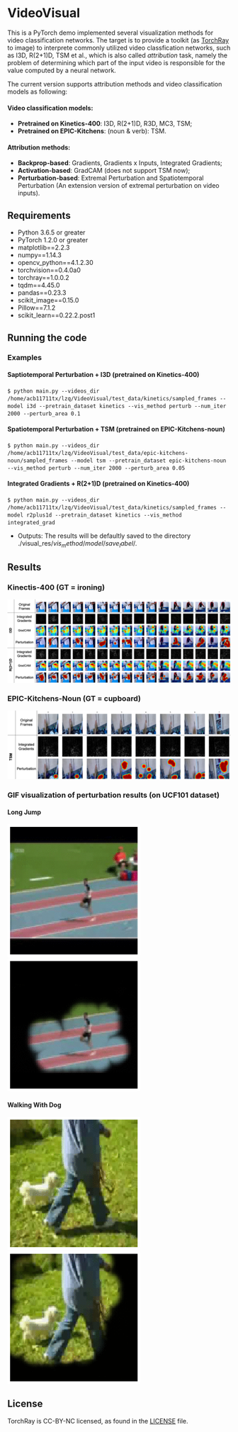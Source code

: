 # VideoVisual

This is a PyTorch demo implemented several visualization methods for video classification networks. The target is to provide a toolkit (as [TorchRay](https://github.com/facebookresearch/TorchRay) to image) to interprete commonly utilized video classfication networks, such as I3D, R(2+1)D, TSM et al., which is also called *attribution* task, namely the problem of determining which part of the input video is responsible for the value computed by a neural network.

The current version supports attribution methods and video classification models as following:

#### Video classification models:
* **Pretrained on Kinetics-400**: I3D, R(2+1)D, R3D, MC3, TSM;
* **Pretrained on EPIC-Kitchens**: (noun & verb): TSM.

#### Attribution methods:
* **Backprop-based**: Gradients, Gradients x Inputs, Integrated Gradients;
* **Activation-based**: GradCAM (does not support TSM now);
* **Perturbation-based**: Extremal Perturbation and Spatiotemporal Perturbation (An extension version of extremal perturbation on video inputs).

## Requirements

* Python 3.6.5 or greater
* PyTorch 1.2.0 or greater
* matplotlib==2.2.3
* numpy==1.14.3
* opencv_python==4.1.2.30
* torchvision==0.4.0a0
* torchray==1.0.0.2
* tqdm==4.45.0
* pandas==0.23.3
* scikit_image==0.15.0
* Pillow==7.1.2
* scikit_learn==0.22.2.post1

## Running the code

### Examples

#### Saptiotemporal Perturbation + I3D (pretrained on Kinetics-400)
`$ python main.py --videos_dir /home/acb11711tx/lzq/VideoVisual/test_data/kinetics/sampled_frames --model i3d --pretrain_dataset kinetics --vis_method perturb --num_iter 2000 --perturb_area 0.1`

#### Spatiotemporal Perturbation + TSM (pretrained on EPIC-Kitchens-noun)
`$ python main.py --videos_dir /home/acb11711tx/lzq/VideoVisual/test_data/epic-kitchens-noun/sampled_frames --model tsm --pretrain_dataset epic-kitchens-noun --vis_method perturb --num_iter 2000 --perturb_area 0.05`

#### Integrated Gradients + R(2+1)D (pretrained on Kinetics-400)
`$ python main.py --videos_dir /home/acb11711tx/lzq/VideoVisual/test_data/kinetics/sampled_frames --model r2plus1d --pretrain_dataset kinetics --vis_method integrated_grad`

* Outputs: The results will be defaultly saved to the directory ./visual_res/$vis_method$/$model$/$save_label$/.

## Results

### Kinectis-400 (GT = ironing)
![Kinectis-400 (GT = ironing)](figures/res_fig_kinetics.png)

### EPIC-Kitchens-Noun (GT = cupboard)
![EPIC-Kitchens-Noun (GT = cupboard)](figures/res_fig_epic.png)

### GIF visualization of perturbation results (on UCF101 dataset)
#### Long Jump
![ucf101-longjump](figures/v_LongJump_g01_c06_frames.gif) ![ucf101-longjump](figures/v_LongJump_g01_c06_ptb.gif)
#### Walking With Dog
![ucf101-walikingdog](figures/v_WalkingWithDog_g06_c05_frames.gif) ![ucf101-walikingdog](figures/v_WalkingWithDog_g06_c05_ptb.gif)

## License

TorchRay is CC-BY-NC licensed, as found in the [LICENSE](LICENSE) file.
